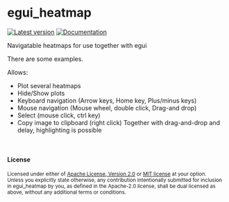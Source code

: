 # egui_heatmap

[![Latest version](https://img.shields.io/crates/v/egui_heatmap?color=mediumvioletred)](https://crates.io/crates/egui_heatmap)
[![Documentation](https://docs.rs/egui_heatmap/badge.svg)](https://docs.rs/egui_heatmap)

Navigatable heatmaps for use together with egui

There are some examples.

Allows:
- Plot several heatmaps
- Hide/Show plots
- Keyboard navigation (Arrow keys, Home key, Plus/minus keys)
- Mouse navigation (Mouse wheel, double click, Drag-and drop)
- Select (mouse click, ctrl key)
- Copy image to clipboard (right click)
    Together with drag-and-drop and delay, highlighting is possible


<br>

#### License

<sup>
Licensed under either of <a href="LICENSE-APACHE">Apache License, Version
2.0</a> or <a href="LICENSE-MIT">MIT license</a> at your option.
</sup>

<br>

<sub>
Unless you explicitly state otherwise, any contribution intentionally submitted
for inclusion in egui_heatmap by you, as defined in the Apache-2.0 license, shall be
dual licensed as above, without any additional terms or conditions.